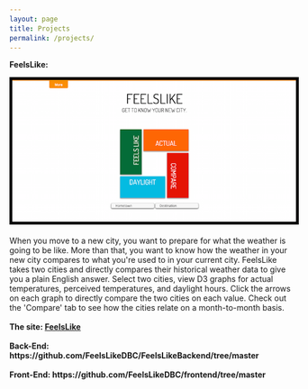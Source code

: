 ```yaml
---
layout: page
title: Projects
permalink: /projects/
---
```


<strong>FeelsLike:</strong>
<center><img style="border:5px solid black" src="https://github.com/edwinunger/edwinunger.github.io/blob/master/images/feels-like.png?raw=true"/></center>
<br>
When you move to a new city, you want to prepare for what the weather is going to be like. More than that, you want to know how the weather in your new city compares to what you're used to in your current city. FeelsLike takes two cities and directly compares their historical weather data to give you a plain English answer. Select two cities, view D3 graphs for actual temperatures, perceived temperatures, and daylight hours. Click the arrows on each graph to directly compare the two cities on each value. Check out the 'Compare' tab to see how the cities relate on a month-to-month basis.
<br>
<br>
<strong>The site: <a href="http://feels-like-dbc.herokuapp.com">FeelsLike</a>
<br>
<br>
<strong>Back-End:</strong> https://github.com/FeelsLikeDBC/FeelsLikeBackend/tree/master
<br>
<br>
<strong>Front-End:</strong> https://github.com/FeelsLikeDBC/frontend/tree/master